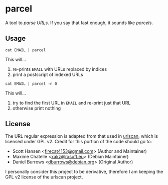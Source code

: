 # parcel

A tool to *parse URLs*. If you say that fast enough, it sounds like *parcels*.


## Usage

`cat EMAIL | parcel`

This will...

 1. re-prints `EMAIL` with URLs replaced by indices
 2. print a postscript of indexed URLs

`cat EMAIL | parcel -n 0`

This will...

 1. try to find the first URL in `EMAIL` and re-print just that URL
 2. otherwise print nothing


## License

The URL regular expression is adapted from that used in
[urlscan](https://github.com/firecat53/urlscan), which is licensed under GPL v2.
Credit for this portion of the code should go to:

 + Scott Hansen \<[firecat4153@gmail.com](mailto:firecat4153@gmail.com)\>
   (Author and Maintainer)
 + Maxime Chatelle \<[xakz@rxsoft.eu](mailto:xakz@rxsoft.eu)\>
   (Debian Maintainer)
 + Daniel Burrows \<[dburrows@debian.org](mailto:dburrows@debian.org)\>
   (Original Author)

I personally consider this project to be derivative, therefore I am keeping the
GPL v2 license of the urlscan project.


